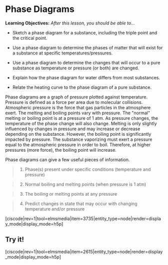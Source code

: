 <div style="float:right;margin:auto"><ebook-button title="Phase Diagrams" link="https://genchem.science.psu.edu/13-4-phase-diagrams"></ebook-button></div>

# Phase Diagrams



**Learning Objectives:** _After this lesson, you should be able to…_

* Sketch a phase diagram for a substance, including the triple point and the critical point. 

* Use a phase diagram to determine the phases of matter that will exist for a substance at specific temperatures/pressures. 

* Use a phase diagram to determine the changes that will occur to a pure substance as temperature or pressure (or both) are changed.
* Explain how the phase diagram for water differs from most substances.

* Relate the heating curve to the phase diagram of a pure substance.






Phase diagrams are a graph of pressure plotted against temperature. Pressure is defined as a force per area due to molecular collisions. Atmospheric pressure is the force that gas particles in the atmosphere exert.  The melting and boiling points vary with pressure.  The "normal" melting or boiling point is at a pressure of 1 atm.  As pressure changes, the temperature of the phase change will also change.  Melting is only slightly influenced by changes in pressure and may increase or decrease depending on the substance.  However, the boiling point is significantly impacted by pressure.  The substance vaporizing must exert a pressure equal to the atmospheric pressure in order to boil.  Therefore, at higher pressures (more force), the boiling point will increase.


Phase diagrams can give a few useful pieces of information.



> 1) Phase(s) present under specific conditions (temperature and pressure)

> 2) Normal boiling and melting points (when pressure is 1 atm)

> 3) The boiling or melting points at any pressure

> 4) Predict changes in state that may occur with changing temperature and/or pressure

[ciscode|rev=1|tool=elmsmedia|item=3735|entity_type=node|render=display_mode|display_mode=h5p]

## Try it!

[ciscode|rev=1|tool=elmsmedia|item=2615|entity_type=node|render=display_mode|display_mode=h5p]

 